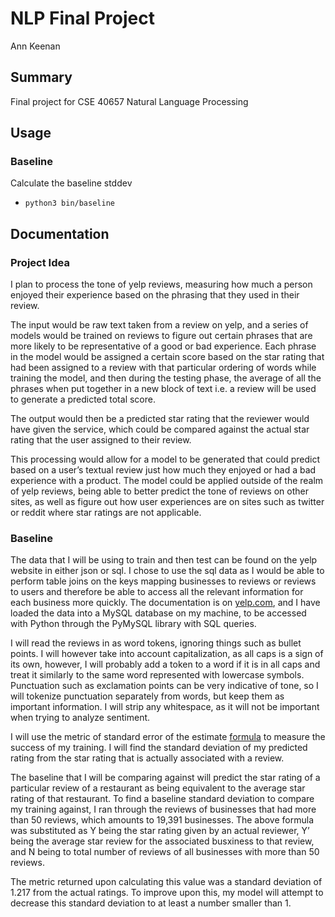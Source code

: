 # NLP Final Project

Ann Keenan

## Summary

Final project for CSE 40657 Natural Language Processing

## Usage

### Baseline

Calculate the baseline stddev
* `python3 bin/baseline`

## Documentation

### Project Idea

I plan to process the tone of yelp reviews, measuring how much a person enjoyed
their experience based on the phrasing that they used in their review.

The input would be raw text taken from a review on yelp, and a series of models
would be trained on reviews to figure out certain phrases that are more likely
to be representative of a good or bad experience. Each phrase in the model would
be assigned a certain score based on the star rating that had been assigned to a
review with that particular ordering of words while training the model, and then
during the testing phase, the average of all the phrases when put together in a
new block of text i.e. a review will be used to generate a predicted total score.

The output would then be a predicted star rating that the reviewer would have
given the service, which could be compared against the actual star rating that
the user assigned to their review.

This processing would allow for a model to be generated that could predict based
on a user’s textual review just how much they enjoyed or had a bad experience
with a product. The model could be applied outside of the realm of yelp reviews,
being able to better predict the tone of reviews on other sites, as well as
figure out how user experiences are on sites such as twitter or reddit where
star ratings are not applicable.

### Baseline

The data that I will be using to train and then test can be found on the yelp
website in either json or sql. I chose to use the sql data as I would be able to
perform table joins on the keys mapping businesses to reviews or reviews to
users and therefore be able to access all the relevant information for each
business more quickly. The documentation is on
[yelp.com](https://www.yelp.com/dataset/documentation/sql),
and I have loaded the data into a MySQL database on my machine, to be accessed
with Python through the PyMySQL library with SQL queries.

I will read the reviews in as word tokens, ignoring things such as bullet
points. I will however take into account capitalization, as all caps is a sign
of its own, however, I will probably add a token to a word if it is in all caps
and treat it similarly to the same word represented with lowercase symbols.
Punctuation such as exclamation points can be very indicative of tone, so I will
tokenize punctuation separately from words, but keep them as important
information. I will strip any whitespace, as it will not be important when
trying to analyze sentiment.

I will use the metric of standard error of the estimate
[formula](http://onlinestatbook.com/2/regression/accuracy.html)
to measure the success of my training. I will find the standard deviation of my
predicted rating from the star rating that is actually associated with a review.

The baseline that I will be comparing against will predict the star rating of a
particular review of a restaurant as being equivalent to the average star rating
of that restaurant. To find a baseline standard deviation to compare my training
against, I ran through the reviews of businesses that had more than 50 reviews,
which amounts to 19,391 businesses. The above formula was substituted as Y being
the star rating given by an actual reviewer, Y’ being the average star review
for the associated busxiness to that review, and N being to total number of
reviews of all businesses with more than 50 reviews.

The metric returned upon calculating this value was a standard deviation of
1.217 from the actual ratings. To improve upon this, my model will attempt to
decrease this standard deviation to at least a number smaller than 1.
